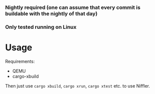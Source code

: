 ### Nightly required (one can assume that every commit is buildable with the nightly of that day)
### Only tested running on Linux

# Usage
Requirements:
- QEMU
- cargo-xbuild

Then just use `cargo xbuild`, `cargo xrun`, `cargo xtest` etc. to use Niffler.
